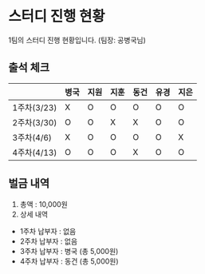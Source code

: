# 스터디 진행 현황

1팀의 스터디 진행 현황입니다. (팀장: 공병국님)

## 출석 체크

|   |병국|지원|지훈|동건|유경|지은|
|---|---|---|---|---|---|---|
|1주차(3/23)|X  |O  |O  |O  |O  |O  |
|2주차(3/30)|O  |O  |X  |X  |O  |O  |
|3주차(4/6)|X  |O  |O  |O  |O  |X  |
|4주차(4/13)|O  |O  |O  |X  |O  |O  |

## 벌금 내역

1. 총액 : 10,000원
2. 상세 내역
* 1주차 납부자 : 없음
* 2주차 납부자 : 없음
* 3주차 납부자 : 병국 (총 5,000원)
* 4주차 납부자 : 동건 (총 5,000원)
